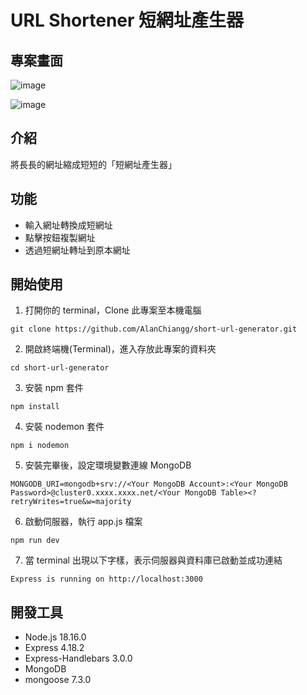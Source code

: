 # URL Shortener 短網址產生器

## 專案畫面

![image](https://github.com/AlanChiangg/short-url-generator/public/image/img1.jpg)

![image](https://github.com/AlanChiangg/short-url-generator/public/image/img2.jpg)

## 介紹

將長長的網址縮成短短的「短網址產生器」

## 功能

- 輸入網址轉換成短網址
- 點擊按鈕複製網址
- 透過短網址轉址到原本網址

## 開始使用

1. 打開你的 terminal，Clone 此專案至本機電腦

```
git clone https://github.com/AlanChiangg/short-url-generator.git
```

2. 開啟終端機(Terminal)，進入存放此專案的資料夾

```
cd short-url-generator
```

3. 安裝 npm 套件

```
npm install
```

4. 安裝 nodemon 套件

```
npm i nodemon 
```

5. 安裝完畢後，設定環境變數連線 MongoDB

```   
MONGODB_URI=mongodb+srv://<Your MongoDB Account>:<Your MongoDB Password>@cluster0.xxxx.xxxx.net/<Your MongoDB Table><?retryWrites=true&w=majority
```

6. 啟動伺服器，執行 app.js 檔案

```
npm run dev
```

7. 當 terminal 出現以下字樣，表示伺服器與資料庫已啟動並成功連結

```
Express is running on http://localhost:3000
```

## 開發工具

- Node.js 18.16.0
- Express 4.18.2
- Express-Handlebars 3.0.0
- MongoDB
- mongoose 7.3.0
